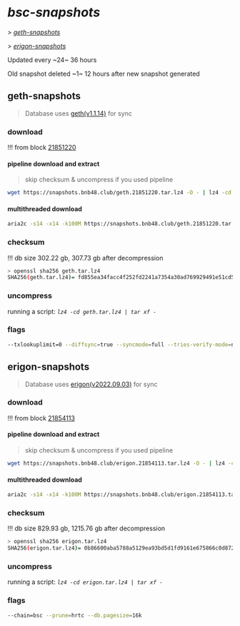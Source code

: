 # *bsc-snapshots*


*\> [geth-snapshots](#geth-snapshots)*

*\> [erigon-snapshots](#erigon-snapshots)*

Updated every ~24~ 36 hours

Old snapshot deleted ~1~ 12 hours after new snapshot generated

## geth-snapshots


> Database uses [geth(v1.1.14)](https://github.com/bnb-chain/bsc/releases/tag/v1.1.14) for sync


### download

<!-- begin_geth -->

!!! from block [21851220](https://bscscan.com/block/21851220)

#### pipeline download and extract
> skip checksum & uncompress if you used pipeline
```bash
wget https://snapshots.bnb48.club/geth.21851220.tar.lz4 -O - | lz4 -cd | tar xf -
```

#### multithreaded download

```bash
aria2c -s14 -x14 -k100M https://snapshots.bnb48.club/geth.21851220.tar.lz4 -o geth.tar.lz4
```


### checksum

!!! db size 302.22 gb, 307.73 gb after decompression
```bash
> openssl sha256 geth.tar.lz4
SHA256(geth.tar.lz4)= fd855ea34facc4f252fd2241a7354a30ad769929491e51cd54e902b313185223
```

<!-- end_geth -->

### uncompress


running a script: _`lz4 -cd geth.tar.lz4 | tar xf -`_


### flags


```bash
--txlookuplimit=0 --diffsync=true --syncmode=full --tries-verify-mode=none --pruneancient=true --diffblock=5000
```


## erigon-snapshots


> Database uses [erigon(v2022.09.03)](https://github.com/ledgerwatch/erigon/releases/tag/v2022.09.03) for sync


### download

<!-- begin_erigon -->

!!! from block [21854113](https://bscscan.com/block/21854113)

#### pipeline download and extract
> skip checksum & uncompress if you used pipeline
```bash
wget https://snapshots.bnb48.club/erigon.21854113.tar.lz4 -O - | lz4 -cd | tar xf -
```

#### multithreaded download

```bash
aria2c -s14 -x14 -k100M https://snapshots.bnb48.club/erigon.21854113.tar.lz4 -o erigon.tar.lz4
```


### checksum

!!! db size 829.93 gb, 1215.76 gb after decompression
```bash
> openssl sha256 erigon.tar.lz4
SHA256(erigon.tar.lz4)= 0b86600aba5788a5129ea93bd5d1fd9161e675866c0d872efd96f54f850796ab
```

<!-- end_erigon -->

### uncompress


running a script: _`lz4 -cd erigon.tar.lz4 | tar xf -`_


### flags


```bash
--chain=bsc --prune=hrtc --db.pagesize=16k
```
